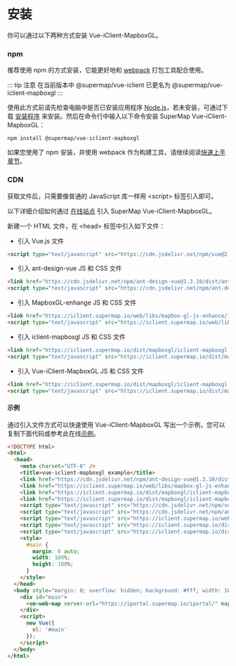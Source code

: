 # 安装

你可以通过以下两种方式安装 Vue-iClient-MapboxGL。

### npm

推荐使用 npm 的方式安装，它能更好地和 [webpack](https://webpack.js.org/) 打包工具配合使用。

::: tip 注意
在当前版本中 @supermap/vue-iclient 已更名为 @supermap/vue-iclient-mapboxgl
:::

使用此方式前请先检查电脑中是否已安装应用程序 [Node.js](https://nodejs.org/zh-cn/)，若未安装，可通过下载 [安装程序](https://nodejs.org/zh-cn/) 来安装。然后在命令行中输入以下命令安装 SuperMap Vue-iClient-MapboxGL：

```
npm install @supermap/vue-iclient-mapboxgl
```

如果您使用了 npm 安装，并使用 webpack 作为构建工具，请继续阅读[快速上手章节](./quick-start.md)。

### CDN

获取文件后，只需要像普通的 JavaScript 库一样用 &lt;script&gt; 标签引入即可。

以下详细介绍如何通过 [在线站点](https://iclient.supermap.io/) 引入 SuperMap Vue-iClient-MapboxGL。

新建一个 HTML 文件，在 &lt;head&gt; 标签中引入如下文件：

- 引入 Vue.js 文件

```html
<script type="text/javascript" src="https://cdn.jsdelivr.net/npm/vue@2.5.17/dist/vue.js"></script>
```

- 引入 ant-design-vue JS 和 CSS 文件

```html
<link href="https://cdn.jsdelivr.net/npm/ant-design-vue@1.3.10/dist/antd.min.css" rel="stylesheet" />
<script type="text/javascript" src="https://cdn.jsdelivr.net/npm/ant-design-vue@1.3.10/dist/antd.min.js"></script>
```

- 引入 MapboxGL-enhange JS 和 CSS 文件

```html
<link href="https://iclient.supermap.io/web/libs/mapbox-gl-js-enhance/1.2.0/mapbox-gl-enhance.css" rel="stylesheet" />
<script type="text/javascript" src="https://iclient.supermap.io/web/libs/mapbox-gl-js-enhance/1.2.0/mapbox-gl-enhance.js" ></script>
```

- 引入 iclient-mapboxgl JS 和 CSS 文件

```html
<link href="https://iclient.supermap.io/dist/mapboxgl/iclient-mapboxgl.min.css" rel="stylesheet" />
<script type="text/javascript" src="https://iclient.supermap.io/dist/mapboxgl/iclient-mapboxgl-es6.min.js"></script>
```

- 引入 Vue-iClient-MapboxGL JS 和 CSS 文件

```html
<link href="https://iclient.supermap.io/dist/mapboxgl/iclient-mapboxgl-vue.css" rel="stylesheet" />
<script type="text/javascript" src="https://iclient.supermap.io/dist/mapboxgl/iclient-mapboxgl-vue.min.js"></script>
```

#### 示例

通过引入文件方式可以快速使用 Vue-iClient-MapboxGL 写出一个示例，您可以复制下面代码或参考此在线[示例](https://iclient.supermap.io/examples/component/editor.html#components_webmap_vue)。

```html
<!DOCTYPE html>
<html>
  <head>
    <meta charset="UTF-8" />
    <title>vue-iclient-mapboxgl example</title>
    <link href="https://cdn.jsdelivr.net/npm/ant-design-vue@1.3.10/dist/antd.min.css" rel="stylesheet" />
    <link href="https://iclient.supermap.io/web/libs/mapbox-gl-js-enhance/1.2.0/mapbox-gl-enhance.css" rel="stylesheet" />
    <link href="https://iclient.supermap.io/dist/mapboxgl/iclient-mapboxgl.min.css" rel="stylesheet" />
    <link href="https://iclient.supermap.io/dist/mapboxgl/iclient-mapboxgl-vue.css" rel="stylesheet" />
    <script type="text/javascript" src="https://cdn.jsdelivr.net/npm/vue@2.5.17/dist/vue.js"></script>
    <script type="text/javascript" src="https://cdn.jsdelivr.net/npm/ant-design-vue@1.3.10/dist/antd.min.js"></script>
    <script type="text/javascript" src="https://iclient.supermap.io/web/libs/mapbox-gl-js-enhance/1.2.0/mapbox-gl-enhance.js" ></script>
    <script type="text/javascript" src="https://iclient.supermap.io/dist/mapboxgl/iclient-mapboxgl-es6.min.js" ></script>
    <script type="text/javascript" src="https://iclient.supermap.io/dist/mapboxgl/iclient-mapboxgl-vue.min.js" ></script>
    <style>
      #main {
        margin: 0 auto;
        width: 100%;
        height: 100%;
      }
    </style>
  </head>
  <body style="margin: 0; overflow: hidden; background: #fff; width: 100%; height:100%; position: absolute; top: 0;">
    <div id="main">
      <sm-web-map server-url="https://iportal.supermap.io/iportal/" map-id="801571284"></sm-web-map>
    </div>
    <script>
      new Vue({
        el: '#main'
      });
    </script>
  </body>
</html>
```
